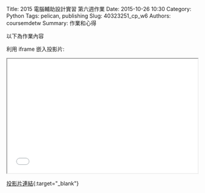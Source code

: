 Title: 2015 電腦輔助設計實習 第六週作業
Date: 2015-10-26 10:30
Category: Python
Tags: pelican, publishing
Slug: 40323251_cp_w6
Authors: coursemdetw
Summary: 作業和心得

以下為作業內容

利用 iframe 嵌入投影片:

<iframe src="simplest7.html" width="500" height="300"></iframe>

[投影片連結](simplest7.html){:target="_blank"}
